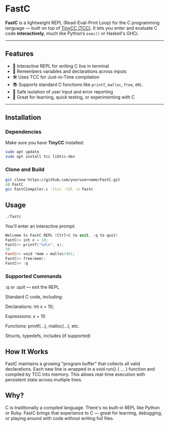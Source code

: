 # FastC

**FastC** is a lightweight REPL (Read-Eval-Print Loop) for the C programming language — built on top of [TinyCC (TCC)](https://bellard.org/tcc/). It lets you enter and evaluate C code **interactively**, much like Python’s `exec()` or Haskell's GHCi.

---

## Features

- 🔁 Interactive REPL for writing C live in terminal
- 🧠 Remembers variables and declarations across inputs
- 🛠️ Uses TCC for Just-in-Time compilation
- 📚 Supports standard C functions like `printf`, `malloc`, `free`, etc.
- 🔐 Safe isolation of user input and error reporting
- 🧪 Great for learning, quick testing, or experimenting with C

---

## Installation

### Dependencies

Make sure you have **TinyCC** installed:

```bash
sudo apt update
sudo apt install tcc libtcc-dev
```

### Clone and Build
```bash
git clone https://github.com/yourusername/FastC.git
cd FastC
gcc FastCCompiler.c -ltcc -ldl -o fastc
```

## Usage
```powershell
./fastc
```
You'll enter an interactive prompt:

```powershell
Welcome to FastC REPL (Ctrl+C to exit, :q to quit)
FastC>> int x = 10;
FastC>> printf("%d\n", x);
10
FastC>> void *mem = malloc(40);
FastC>> free(mem);
FastC>> :q
```

### Supported Commands

:q or :quit — exit the REPL

Standard C code, including:

Declarations: int x = 10;

Expressions: x + 10

Functions: printf(...), malloc(...), etc.

Structs, typedefs, includes (if supported)

## How It Works

FastC maintains a growing "program buffer" that collects all valid declarations. Each new line is wrapped in a void run() { ... } function and compiled by TCC into memory. This allows real-time execution with persistent state across multiple lines.

## Why?

C is traditionally a compiled language. There's no built-in REPL like Python or Ruby. FastC brings that experience to C — great for learning, debugging, or playing around with code without writing full files.
